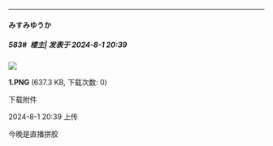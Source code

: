 ﻿
*****

####  みすみゆうか  
##### 583#         楼主| 发表于 2024-8-1 20:39

<img src="https://img.saraba1st.com/forum/202408/01/203933qafrf85r6cd9qm59.png" referrerpolicy="no-referrer">

<strong>1.PNG</strong> (637.3 KB, 下载次数: 0)

下载附件

2024-8-1 20:39 上传

今晚是直播拼胶

